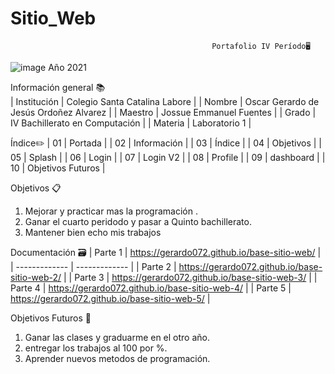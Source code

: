 # Sitio_Web

                                                 Portafolio IV Período🖥️
                                                           
![image](https://user-images.githubusercontent.com/78932900/135019776-e7d0eb49-e4e0-433b-b8db-49ebca3a1fff.png)
                                                        Año 2021
                                                        
                                                        
Información general 📚                                                                       
| Institución	  | Colegio Santa Catalina Labore |
| Nombre	  | Oscar Gerardo de Jesús Ordoñez Alvarez |
| Maestro  | Jossue Emmanuel Fuentes |
| Grado  | IV Bachillerato en Computación |
| Materia  | Laboratorio 1 |

Índice✏️
| 01 | Portada |
| 02 | Información |
| 03 | Índice |
| 04 | Objetivos |
| 05 | Splash |
| 06 | Login |
| 07 | Login V2 |
| 08 | Profile |
| 09 | dashboard |
| 10 | Objetivos Futuros |

Objetivos 📋
1. Mejorar y practicar mas la programación .
2. Ganar el cuarto peridodo y pasar a Quinto bachillerato.
3. Mantener bien echo mis trabajos 
                                                       
Documentación 🗃️
| Parte 1  | https://gerardo072.github.io/base-sitio-web/ |
| ------------- | ------------- |
| Parte 2  | https://gerardo072.github.io/base-sitio-web-2/ |
| Parte 3  | https://gerardo072.github.io/base-sitio-web-3/ |
| Parte 4  | https://gerardo072.github.io/base-sitio-web-4/ |
| Parte 5  | https://gerardo072.github.io/base-sitio-web-5/ |

Objetivos Futuros 📝
1. Ganar las clases y graduarme en el otro año.
2. entregar los trabajos al 100 por %.
3. Aprender nuevos metodos de programación.
